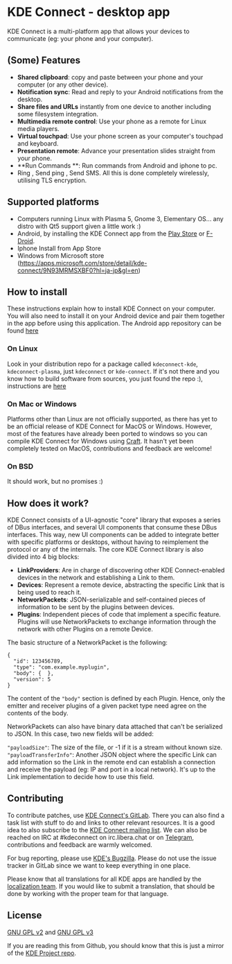 # KDE Connect - desktop app

KDE Connect is a multi-platform app that allows your devices to communicate (eg: your phone and your computer).

## (Some) Features
- **Shared clipboard**: copy and paste between your phone and your computer (or any other device).
- **Notification sync**: Read and reply to your Android notifications from the desktop.
- **Share files and URLs** instantly from one device to another including some filesystem integration.
- **Multimedia remote control**: Use your phone as a remote for Linux media players.
- **Virtual touchpad**: Use your phone screen as your computer's touchpad and keyboard.
- **Presentation remote**: Advance your presentation slides straight from your phone.
- **Run Commands **: Run commands from Android and iphone to pc.
- Ring , Send ping , Send SMS.
All this is done completely wirelessly, utilising TLS encryption.

## Supported platforms
- Computers running Linux with Plasma 5, Gnome 3, Elementary OS... any distro with Qt5 support given a little work :)
- Android, by installing the KDE Connect app from the [Play Store](https://play.google.com/store/apps/details?id=org.kde.kdeconnect_tp) or [F-Droid](https://f-droid.org/repository/browse/?fdid=org.kde.kdeconnect_tp).
- Iphone Install from App Store
- Windows from Microsoft store (https://apps.microsoft.com/store/detail/kde-connect/9N93MRMSXBF0?hl=ja-jp&gl=en)

## How to install
These instructions explain how to install KDE Connect on your computer. You will also need to install it on your Android device and pair them together in the app before using this application. The Android app repository can be found [here](https://invent.kde.org/network/kdeconnect-android)

### On Linux
Look in your distribution repo for a package called `kdeconnect-kde`,
`kdeconnect-plasma`, just `kdeconnect` or `kde-connect`.
If it's not there and you know how to build software from sources, you just
found the repo :), instructions are
[here](https://community.kde.org/KDEConnect#Building_KDE_Connect_.28Desktop.29)


### On Mac or Windows
Platforms other than Linux are not officially supported, as there has yet to be an official release of KDE Connect for MacOS or Windows. However, most of the features have already been ported to windows so you can compile KDE Connect for Windows using [Craft](https://community.kde.org/Craft). It hasn't yet been completely tested on MacOS, contributions and feedback are welcome!

### On BSD
It should work, but no promises :)

## How does it work?
KDE Connect consists of a UI-agnostic "core" library that exposes a series of DBus interfaces, and several UI components that consume these DBus interfaces. This way, new UI components can be added to integrate better with specific platforms or desktops, without having to reimplement the protocol or any of the internals. The core KDE Connect library is also divided into 4 big blocks:

- **LinkProviders**: Are in charge of discovering other KDE Connect-enabled devices in the network and establishing a Link to them.
- **Devices**: Represent a remote device, abstracting the specific Link that is being used to reach it.
- **NetworkPackets**: JSON-serializable and self-contained pieces of information to be sent by the plugins between devices.
- **Plugins**: Independent pieces of code that implement a specific feature. Plugins will use NetworkPackets to exchange information through the network with other Plugins on a remote Device.

The basic structure of a NetworkPacket is the following:

```
{
  "id": 123456789,
  "type": "com.example.myplugin",
  "body": {  },
  "version": 5
}
```

The content of the `"body"` section is defined by each Plugin. Hence, only the emitter and receiver plugins of a given packet type need agree on the contents of the body.

NetworkPackets can also have binary data attached that can't be serialized to JSON. In this case, two new fields will be added:

`"payloadSize"`: The size of the file, or -1 if it is a stream without known size.
`"payloadTransferInfo"`: Another JSON object where the specific Link can add information so the Link in the remote end can establish a connection and receive the payload (eg: IP and port in a local network). It's up to the Link implementation to decide how to use this field.

## Contributing

To contribute patches, use [KDE Connect's GitLab](https://invent.kde.org/network/kdeconnect-kde). There you can also find a task list with stuff to do and links to other relevant resources. It is a good idea to also subscribe to the [KDE Connect mailing list](https://mail.kde.org/mailman/listinfo/kdeconnect). We can also be reached on IRC at #kdeconnect on irc.libera.chat or on [Telegram](https://t.me/joinchat/AOS6gA37orb2dZCLhqbZjg), contributions and feedback are warmly welcomed.

For bug reporting, please use [KDE's Bugzilla](https://bugs.kde.org). Please do not use the issue tracker in GitLab since we want to keep everything in one place.

Please know that all translations for all KDE apps are handled by the [localization team](https://l10n.kde.org/). If you would like to submit a translation, that should be done by working with the proper team for that language.

## License
[GNU GPL v2](https://www.gnu.org/licenses/gpl-2.0.html) and [GNU GPL v3](https://www.gnu.org/licenses/gpl-3.0.html)

If you are reading this from Github, you should know that this is just a mirror of the [KDE Project repo](https://invent.kde.org/network/kdeconnect-kde).

